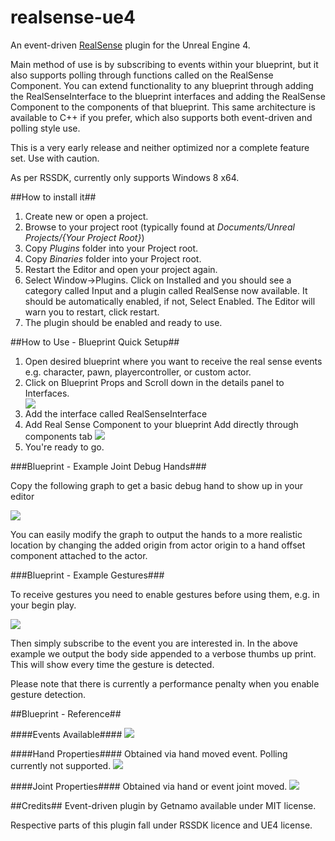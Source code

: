 realsense-ue4
====================

An event-driven [RealSense](http:/www.intel.com/realsense) plugin for the Unreal Engine 4.

Main method of use is by subscribing to events within your blueprint, but it also supports polling through functions called on the RealSense Component. You can extend functionality to any blueprint through adding the RealSenseInterface to the blueprint interfaces and adding the RealSense Component to the components of that blueprint. This same architecture is available to C++ if you prefer, which also supports both event-driven and polling style use.

This is a very early release and neither optimized nor a complete feature set. Use with caution. 

As per RSSDK, currently only supports Windows 8 x64.

##How to install it##

1. Create new or open a project. 
2. Browse to your project root (typically found at *Documents/Unreal Projects/{Your Project Root}*)
3. Copy *Plugins* folder into your Project root.
4. Copy *Binaries* folder into your Project root.
5. Restart the Editor and open your project again.
6. Select Window->Plugins. Click on Installed and you should see a category called Input and a plugin called RealSense now available. It should be automatically enabled, if not, Select Enabled. The Editor will warn you to restart, click restart.
7. The plugin should be enabled and ready to use.

##How to Use - Blueprint Quick Setup##
<ol>
<li>Open desired blueprint where you want to receive the real sense events e.g. character, pawn, playercontroller, or custom actor.</li>
<li>Click on Blueprint Props and Scroll down in the details panel to Interfaces. </li>

<img src="http://i.imgur.com/HDTC69Q.png">

<li>Add the interface called RealSenseInterface</li>
<li>Add Real Sense Component to your blueprint
Add directly through components tab
<img src="http://i.imgur.com/A727g2t.png">

<li>You're ready to go.

</ol>

###Blueprint - Example Joint Debug Hands###

Copy the following graph to get a basic debug hand to show up in your editor

<img src="http://i.imgur.com/WErnWH6.png">

You can easily modify the graph to output the hands to a more realistic location by changing the added origin from actor origin to a hand offset component attached to the actor.

###Blueprint - Example Gestures###

To receive gestures you need to enable gestures before using them, e.g. in your begin play.

<img src="http://i.imgur.com/tgT2KwT.png">

Then simply subscribe to the event you are interested in. In the above example we output the body side appended to a verbose thumbs up print. This will show every time the gesture is detected.

Please note that there is currently a performance penalty when you enable gesture detection.

##Blueprint - Reference##

####Events Available####
<img src="http://i.imgur.com/B2Po9QG.png">

####Hand Properties####
Obtained via hand moved event. Polling currently not supported.
<img src="http://i.imgur.com/5fogrxv.png">

####Joint Properties####
Obtained via hand or event joint moved.
<img src="http://i.imgur.com/KlrsTbO.png">

##Credits##
Event-driven plugin by Getnamo available under MIT license.

Respective parts of this plugin fall under RSSDK licence and UE4 license.

